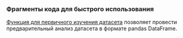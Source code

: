 ### Фрагменты кода для быстрого использования

[Функция для первичного изучения датасета](https://github.com/rusetska/SnippetSnacks/blob/b55ef121447a77aa32a08deb7986a4d057241fba/data_exploration.ipynb) позволяет провести предварительный анализ датасета в формате pandas DataFrame.
